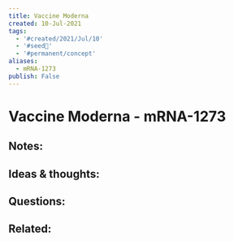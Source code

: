 ```yaml
---
title: Vaccine Moderna
created: 10-Jul-2021
tags:
  - '#created/2021/Jul/10'
  - '#seed🥜'
  - '#permanent/concept'
aliases:
  - mRNA-1273
publish: False
---
```

# Vaccine Moderna - mRNA-1273

## Notes:


## Ideas & thoughts:

## Questions:

## Related:


